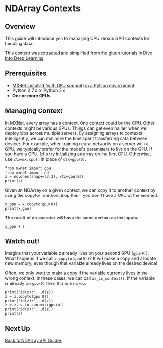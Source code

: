<!--- Licensed to the Apache Software Foundation (ASF) under one -->
<!--- or more contributor license agreements.  See the NOTICE file -->
<!--- distributed with this work for additional information -->
<!--- regarding copyright ownership.  The ASF licenses this file -->
<!--- to you under the Apache License, Version 2.0 (the -->
<!--- "License"); you may not use this file except in compliance -->
<!--- with the License.  You may obtain a copy of the License at -->

<!---   http://www.apache.org/licenses/LICENSE-2.0 -->

<!--- Unless required by applicable law or agreed to in writing, -->
<!--- software distributed under the License is distributed on an -->
<!--- "AS IS" BASIS, WITHOUT WARRANTIES OR CONDITIONS OF ANY -->
<!--- KIND, either express or implied.  See the License for the -->
<!--- specific language governing permissions and limitations -->
<!--- under the License. -->

# NDArray Contexts

## Overview
This guide will introduce you to managing CPU versus GPU contexts for handling data.

This content was extracted and simplified from the gluon tutorials in
[Dive Into Deep Learning](https://d2l.ai/).

## Prerequisites
* [MXNet installed (with GPU support) in a Python environment](https://mxnet.apache.org/get_started).
* Python 2.7.x or Python 3.x
* **One or more GPUs**


## Managing Context

In MXNet, every array has a context.
One context could be the CPU. Other contexts might be various GPUs.
Things can get even hairier when we deploy jobs across multiple servers.
By assigning arrays to contexts intelligently, we can minimize
the time spent transferring data between devices.
For example, when training neural networks on a server with a GPU,
we typically prefer for the model's parameters to live on the GPU.
If you have a GPU, let's try initializing an array on the first GPU.
Otherwise, use `ctx=mx.cpu()` in place of `ctx=gpu(0)`.

```{.python .input}
from mxnet import gpu
from mxnet import nd
z = nd.ones(shape=(3,3), ctx=gpu(0))
print(z)
```

Given an NDArray on a given context, we can copy it to another context by using
the copyto() method. Skip this if you don't have a GPU at the moment.

```{.python .input}
x_gpu = x.copyto(gpu(0))
print(x_gpu)
```

The result of an operator will have the same context as the inputs.

```{.python .input}
x_gpu + z
```

## Watch out!

Imagine that your variable z already lives on your second GPU
(`gpu(0)`). What happens if we call `z.copyto(gpu(0))`? It will make a copy and
allocate new memory, even though that variable already lives on the desired
device!
<!-- wouldn't the second GPU be gpu(1)? -->

Often, we only want to make
a copy if the variable currently lives in the wrong context. In these cases, we
can call `as_in_context()`. If the variable is already on `gpu(0)` then this is
a no-op.

```{.python .input}
print('id(z):', id(z))
z = z.copyto(gpu(0))
print('id(z):', id(z))
z = z.as_in_context(gpu(0))
print('id(z):', id(z))
print(z)
```

## Next Up

[Back to NDArray API Guides](../../../../api/legacy/ndarray/index.rst)
